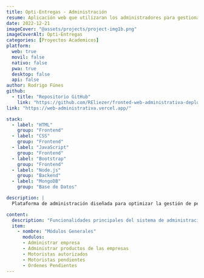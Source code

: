 ```yaml
---
title: Opti-Entregas - Administración
resume: Aplicación web que utilizaran los administradores para gestionar las empresas y productos que se muestran a los usuarios finales.
date: 2022-12-21
imageCover: "@assets/projects/project-img1b.png"
imageCoverAlt: Opti-Entregas
categories: [Proyectos Academicos]
platform:
  web: true
  movil: false
  nativo: false
  pwa: true
  desktop: false
  api: false
author: Rodrigo Fúnes
github: 
  - title: "Repositorio GitHub"
    link: "https://github.com/REliezer/fronted-web-administrativa-deploy.git"
link: "https://web-administrativa.vercel.app/"

stack:
  - label: "HTML"
    group: "Frontend"
  - label: "CSS"
    group: "Frontend"
  - label: "JavaScript"
    group: "Frontend"
  - label: "Bootstrap"
    group: "Frontend"
  - label: "Node.js"
    group: "Backend"
  - label: "MongoDB"
    group: "Base de Datos"

description: |
  Plataforma de administración diseñada para optimizar la gestión de pedidos y comercios asociados. A través de un panel intuitivo, los administradores pueden supervisar el estado de las órdenes, actualizar información de productos y controlar las diferentes categorías disponibles. Con herramientas de seguimiento de envíos, Opti-Entregas facilita la organización y mejora la eficiencia del servicio de delivery. 

content:
  description: "Funcionalidades principales del sistema de administración"
  item:
    - nombre: "Módulos Generales"
      modulos:
      - Administrar empresa
      - Administrar productos de las empresas
      - Motoristas autorizados
      - Motoristas pendientes
      - Ordenes Pendientes
---
```

